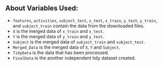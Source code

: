 ## About Variables Used:
- `features`, `activities`, `subject_test`, `x_test`, `x_train`, `y_test`, `y_train`, and `subject_train` contain the data from the downloaded files.
- `X` is the merged data of `x_train` and `x_test`.
- `Y` is the merged data of `y_train` and `y_test`.
- `Subject` is the merged data of `subject_train` and `subject_test`.
- `Merged_Data` is the merged data of `X`, `Y` and `Subject`.
- `TidyData` is the data that has been processed.
- `FinalData` is the another independent tidy dataset created.

